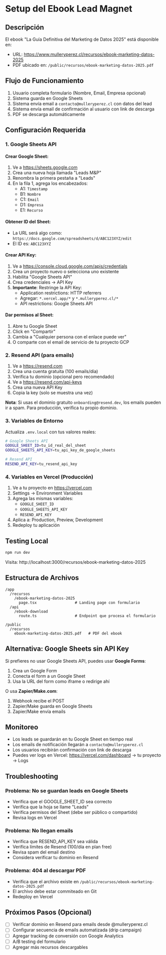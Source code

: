 # Setup del Ebook Lead Magnet

## Descripción

El ebook "La Guía Definitiva del Marketing de Datos 2025" está disponible en:
- URL: https://www.mulleryperez.cl/recursos/ebook-marketing-datos-2025
- PDF ubicado en: `/public/recursos/ebook-marketing-datos-2025.pdf`

## Flujo de Funcionamiento

1. Usuario completa formulario (Nombre, Email, Empresa opcional)
2. Sistema guarda en Google Sheets
3. Sistema envía email a `contacto@mulleryperez.cl` con datos del lead
4. Sistema envía email de confirmación al usuario con link de descarga
5. PDF se descarga automáticamente

## Configuración Requerida

### 1. Google Sheets API

#### Crear Google Sheet:
1. Ve a https://sheets.google.com
2. Crea una nueva hoja llamada "Leads M&P"
3. Renombra la primera pestaña a "Leads"
4. En la fila 1, agrega los encabezados:
   - A1: `Timestamp`
   - B1: `Nombre`
   - C1: `Email`
   - D1: `Empresa`
   - E1: `Recurso`

#### Obtener ID del Sheet:
- La URL será algo como: `https://docs.google.com/spreadsheets/d/ABC123XYZ/edit`
- El ID es: `ABC123XYZ`

#### Crear API Key:
1. Ve a https://console.cloud.google.com/apis/credentials
2. Crea un proyecto nuevo o selecciona uno existente
3. Habilita "Google Sheets API"
4. Crea credenciales → API Key
5. **Importante**: Restringe la API Key:
   - Application restrictions: HTTP referrers
   - Agregar: `*.vercel.app/*` y `*.mulleryperez.cl/*`
   - API restrictions: Google Sheets API

#### Dar permisos al Sheet:
1. Abre tu Google Sheet
2. Click en "Compartir"
3. Cambia a "Cualquier persona con el enlace puede ver"
4. O comparte con el email de servicio de tu proyecto GCP

### 2. Resend API (para emails)

1. Ve a https://resend.com
2. Crea una cuenta gratuita (100 emails/día)
3. Verifica tu dominio (opcional pero recomendado)
4. Ve a https://resend.com/api-keys
5. Crea una nueva API Key
6. Copia la key (solo se muestra una vez)

**Nota**: Si usas el dominio gratuito `onboarding@resend.dev`, los emails pueden ir a spam. Para producción, verifica tu propio dominio.

### 3. Variables de Entorno

Actualiza `.env.local` con tus valores reales:

```bash
# Google Sheets API
GOOGLE_SHEET_ID=tu_id_real_del_sheet
GOOGLE_SHEETS_API_KEY=tu_api_key_de_google_sheets

# Resend API
RESEND_API_KEY=tu_resend_api_key
```

### 4. Variables en Vercel (Producción)

1. Ve a tu proyecto en https://vercel.com
2. Settings → Environment Variables
3. Agrega las mismas variables:
   - `GOOGLE_SHEET_ID`
   - `GOOGLE_SHEETS_API_KEY`
   - `RESEND_API_KEY`
4. Aplica a: Production, Preview, Development
5. Redeploy tu aplicación

## Testing Local

```bash
npm run dev
```

Visita: http://localhost:3000/recursos/ebook-marketing-datos-2025

## Estructura de Archivos

```
/app
  /recursos
    /ebook-marketing-datos-2025
      page.tsx                 # Landing page con formulario
  /api
    /ebook-download
      route.ts                 # Endpoint que procesa el formulario

/public
  /recursos
    ebook-marketing-datos-2025.pdf   # PDF del ebook
```

## Alternativa: Google Sheets sin API Key

Si prefieres no usar Google Sheets API, puedes usar **Google Forms**:

1. Crea un Google Form
2. Conecta el form a un Google Sheet
3. Usa la URL del form como iframe o redirige ahí

O usa **Zapier/Make.com**:
1. Webhook recibe el POST
2. Zapier/Make guarda en Google Sheets
3. Zapier/Make envía emails

## Monitoreo

- Los leads se guardarán en tu Google Sheet en tiempo real
- Los emails de notificación llegarán a `contacto@mulleryperez.cl`
- Los usuarios recibirán confirmación con link de descarga
- Puedes ver logs en Vercel: https://vercel.com/dashboard → tu proyecto → Logs

## Troubleshooting

### Problema: No se guardan leads en Google Sheets
- Verifica que el GOOGLE_SHEET_ID sea correcto
- Verifica que la hoja se llame "Leads"
- Verifica permisos del Sheet (debe ser público o compartido)
- Revisa logs en Vercel

### Problema: No llegan emails
- Verifica que RESEND_API_KEY sea válida
- Verifica límites de Resend (100/día en plan free)
- Revisa spam del email destino
- Considera verificar tu dominio en Resend

### Problema: 404 al descargar PDF
- Verifica que el archivo existe en `/public/recursos/ebook-marketing-datos-2025.pdf`
- El archivo debe estar commiteado en Git
- Redeploy en Vercel

## Próximos Pasos (Opcional)

- [ ] Verificar dominio en Resend para emails desde @mulleryperez.cl
- [ ] Configurar secuencia de emails automatizada (drip campaign)
- [ ] Agregar tracking de conversión con Google Analytics
- [ ] A/B testing del formulario
- [ ] Agregar más recursos descargables
